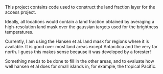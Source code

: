 This project contains code used to construct the land fraction layer for the access project.

Ideally, all locations would contain a land fraction obtained by averaging a high-resolution land mask over the gaussian targets used for the brightness temperatures.

Currently, I am using the Hansen et al. land mask for regions where it is available.  It is good over most land areas except Antarctica and
the very far north.  I guess this makes sense because it was developed by a forester!  

Something needs to be done to fill in the other areas, and to evaluate how well hansen et al does for small islands in, for example, the tropical Pacific.
